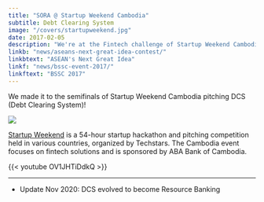 ```yaml
---
title: "SORA @ Startup Weekend Cambodia"
subtitle: Debt Clearing System
image: "/covers/startupweekend.jpg"
date: 2017-02-05
description: "We're at the Fintech challenge of Startup Weekend Cambodia to pitch our Fintech solution called Debt Clearing System"
linkb: "news/aseans-next-great-idea-contest/"
linkbtext: "ASEAN's Next Great Idea"
linkf: "news/bssc-event-2017/"
linkftext: "BSSC 2017"
---
```


We made it to the semifinals of Startup Weekend Cambodia pitching DCS (Debt Clearing System)! 

![](https://sorasystem.sirv.com/logos/startupweekend.png)

[Startup Weekend](http://communities.techstars.com) is a 54-hour startup hackathon and pitching competition held in various countries, organized by Techstars. The Cambodia event focuses on fintech solutions and is sponsored by ABA Bank of Cambodia. 



{{< youtube OV1JHTiDdkQ >}}

---

- Update Nov 2020: DCS evolved to become Resource Banking